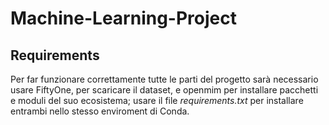 # Machine-Learning-Project

## Requirements
Per far funzionare correttamente tutte le parti del progetto sarà necessario usare FiftyOne, per scaricare il dataset, e openmim per installare pacchetti e moduli del suo ecosistema; usare il file *requirements.txt* per installare entrambi nello stesso enviroment di Conda.